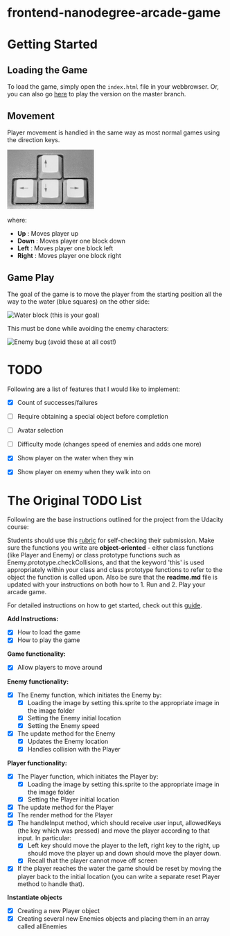 frontend-nanodegree-arcade-game
===============================


# Getting Started
## Loading the Game
To load the game, simply open the `index.html` file in your webbrowser. Or, you
can also go [here](https://jvinniec.github.io/frontend-nanodegree-arcade-game/)
to play the version on the master branch.

## Movement
Player movement is handled in the same way as most normal games using the direction keys.

<img src="images/Arrow_keys.jpg" title="Image credit: Lars H. Rohwedder (User:RokerHRO) - selfmade picture, Public Domain, https://commons.wikimedia.org/w/index.php?curid=2227002" width="200">

where:
- **Up** : Moves player up
- **Down** : Moves player one block down
- **Left** : Moves player one block left
- **Right** : Moves player one block right

## Game Play
The goal of the game is to move the player from the starting position all the way to the water (blue squares) on the other side:

<img src="images/water-block.png" title="Water block (this is your goal)" width="50px">

This must be done while avoiding the enemy characters:

<img src="images/enemy-bug.png" title="Enemy bug (avoid these at all cost!)" width="50px">

# TODO
Following are a list of features that I would like to implement:

* [x] Count of successes/failures
* [ ] Require obtaining a special object before completion
* [ ] Avatar selection
* [ ] Difficulty mode (changes speed of enemies and adds one more)
* [x] Show player on the water when they win
* [x] Show player on enemy when they walk into on


# The Original TODO List
Following are the base instructions outlined for the project from the Udacity course:

Students should use this [rubric](https://review.udacity.com/#!/projects/2696458597/rubric) for self-checking their submission. Make sure the functions you write are **object-oriented** - either class functions (like Player and Enemy) or class prototype functions such as Enemy.prototype.checkCollisions, and that the keyword 'this' is used appropriately within your class and class prototype functions to refer to the object the function is called upon. Also be sure that the **readme.md** file is updated with your instructions on both how to 1. Run and 2. Play your arcade game.

For detailed instructions on how to get started, check out this [guide](https://docs.google.com/document/d/1v01aScPjSWCCWQLIpFqvg3-vXLH2e8_SZQKC8jNO0Dc/pub?embedded=true).

**Add Instructions:**
* [x] How to load the game
* [x] How to play the game

**Game functionality:**
* [x] Allow players to move around

**Enemy functionality:**
* [x] The Enemy function, which initiates the Enemy by:
    * [x] Loading the image by setting this.sprite to the appropriate image in the image folder
    * [x] Setting the Enemy initial location
    * [x] Setting the Enemy speed
* [x] The update method for the Enemy
    * [x] Updates the Enemy location
    * [x] Handles collision with the Player

**Player functionality:**
* [x] The Player function, which initiates the Player by:
    * [x] Loading the image by setting this.sprite to the appropriate image in the image folder
    * [x] Setting the Player initial location
* [x] The update method for the Player
* [x] The render method for the Player
* [x] The handleInput method, which should receive user input, allowedKeys (the key which was pressed) and move the player according to that input. In particular:
    * [x] Left key should move the player to the left, right key to the right, up should move the player up and down should move the player down.
    * [x] Recall that the player cannot move off screen
* [x] If the player reaches the water the game should be reset by moving the player back to the initial location (you can write a separate reset Player method to handle that).

**Instantiate objects**
* [x] Creating a new Player object
* [x] Creating several new Enemies objects and placing them in an array called allEnemies
